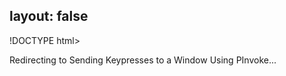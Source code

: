 layout: false
---
!DOCTYPE html>
<html>
	<head>
		<title>Redirecting to Sending Keypresses to a Window Using PInvoke</title>
  		<link rel="canonical" href="http://improve.dk/sending-keypresses-to-a-window/"/>
		<meta http-equiv="content-type" content="text/html; charset=utf-8" />
		<meta http-equiv="refresh" content="0;url=http://improve.dk/sending-keypresses-to-a-window/" />
	</head>
	<body>
		Redirecting to Sending Keypresses to a Window Using PInvoke...
	</body>
</html>